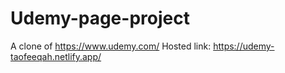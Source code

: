 # Udemy-page-project
A clone of https://www.udemy.com/
Hosted link: https://udemy-taofeeqah.netlify.app/
